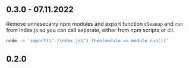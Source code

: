 ## 0.3.0 - 07.11.2022

Remove unnesecarry npm modules and export function `cleanup` and `run` from index.js so you can call 
separate, either from npm scripts or cli.

```bash
node -e 'import(\"./index.js\").then(module => module.run())'
```

## 0.2.0
